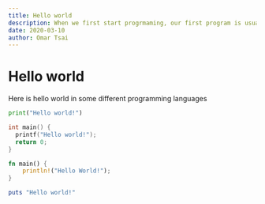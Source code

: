 ```yaml
---
title: Hello world
description: When we first start progrmaming, our first program is usually hello world.
date: 2020-03-10
author: Omar Tsai
---
```


# Hello world

Here is hello world in some different programming languages

```python
print("Hello world!")
```

```c
int main() {
  printf("Hello world!");
  return 0;
}
```

```rust
fn main() {
    println!("Hello World!");
}
```

```ruby
puts "Hello world!"
```